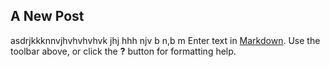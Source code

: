 ## A New Post
asdrjkkknnvjhvhvhvhvk
jhj hhh
njv  b n,b m
Enter text in [Markdown](http://daringfireball.net/projects/markdown/). Use the toolbar above, or click the **?** button for formatting help.

